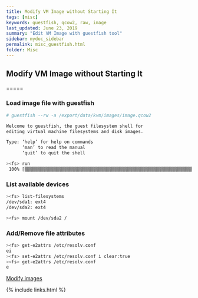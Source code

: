 ```yaml
---
title: Modify VM Image without Starting It
tags: [misc]
keywords: guestfish, qcow2, raw, image
last_updated: June 23, 2019
summary: "Edit VM Image with guestfish tool"
sidebar: mydoc_sidebar
permalink: misc_guestfish.html
folder: Misc
---
```


## Modify VM Image without Starting It
=====

### Load  image file with guestfish

```bash
# guestfish --rw -a /export/data/kvm/images/image.qcow2

Welcome to guestfish, the guest filesystem shell for
editing virtual machine filesystems and disk images.

Type: ‘help’ for help on commands
      ‘man’ to read the manual
      ‘quit’ to quit the shell

><fs> run
 100% ⟦▒▒▒▒▒▒▒▒▒▒▒▒▒▒▒▒▒▒▒▒▒▒▒▒▒▒▒▒▒▒▒▒▒▒▒▒▒▒▒▒▒▒▒▒▒▒▒▒▒▒▒▒▒▒▒▒▒▒▒▒▒▒▒▒▒▒▒▒▒▒▒▒▒▒▒▒▒▒▒▒▒▒▒▒▒▒▒▒▒▒▒▒▒▒▒▒▒▒▒▒▒▒▒▒▒▒▒▒▒▒▒▒▒▒▒▒▒▒▒▒▒⟧ 00:00
```

### List available devices

```bash
><fs> list-filesystems
/dev/sda1: ext4
/dev/sda2: ext4

><fs> mount /dev/sda2 /
```

### Add/Remove file attributes
```bash
><fs> get-e2attrs /etc/resolv.conf
ei
><fs> set-e2attrs /etc/resolv.conf i clear:true
><fs> get-e2attrs /etc/resolv.conf
e
```

[Modify images](https://docs.openstack.org/image-guide/modify-images.html)

{% include links.html %}
